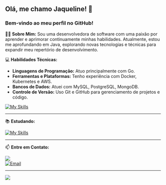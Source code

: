 ## Olá, me chamo Jaqueline! 👋
### Bem-vindo ao meu perfil no GitHub!

👩‍💻 **Sobre Mim:**
Sou uma desenvolvedora de software com uma paixão por aprender e aprimorar continuamente minhas habilidades. Atualmente, estou me aprofundando em Java, explorando novas tecnologias e técnicas para expandir meu repertório de desenvolvimento.

:computer: **Habilidades Técnicas:**
- **Linguagens de Programação:** Atuo principalmente com Go.
- **Ferramentas e Plataformas:** Tenho experiência com Docker, Kubernetes e AWS.
- **Bancos de Dados:** Atuei com MySQL, PostgreSQL, MongoDB.
- **Controle de Versão:** Uso Git e GitHub para gerenciamento de projetos e código.


[![My Skills](https://skillicons.dev/icons?i=go,docker,mongodb,mysql,postman,linux)](https://skillicons.dev)

---
 :books: **Estudando:**
 
 [![My Skills](https://skillicons.dev/icons?i=java)](https://skillicons.dev)

---

📫 **Entre em Contato:**
<p align="left">
  <a href="https://www.linkedin.com/in/jaqueline-abreu/"><img src="https://img.shields.io/badge/LinkedIn-Jaqueline%20Abreu-blue?style=flat-square&logo=linkedin"></a>
  <br>
  <a href="mailto:jaquelineabreuvr@gmail.com"><img src="https://img.shields.io/badge/Email-jaquelineabreuvr%40gmail.com-red?style=flat-square&logo=gmail&logoColor=white" alt="Email"></a>
</p>

---
<p align="center" ><img align="left" src="https://profile-counter.glitch.me/jaquelineabreu/count.svg"/></p>
